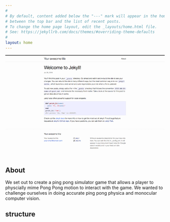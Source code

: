 ```yaml
---
#
# By default, content added below the "---" mark will appear in the home page
# between the top bar and the list of recent posts.
# To change the home page layout, edit the _layouts/home.html file.
# See: https://jekyllrb.com/docs/themes/#overriding-theme-defaults
#
layout: home
---
```


![Game Demo](assets/images/screenshot.png)

## About

We set out to create a ping pong simulator game that allows a player to
physcially mime Pong Pong motion to interact with the game. We wanted
to challenge ourselves in doing accurate ping pong physica and monocular
computer vision.

## structure
